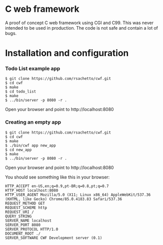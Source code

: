 # C web framework
A proof of concept C web framework using CGI and C99. This was never intended to be used in production. The code is not safe and contain a lot of bugs.

# Installation and configuration

### Todo List example app

````console
$ git clone https://github.com/rsachetto/cwf.git
$ cd cwf
$ make
$ cd todo_list
$ make 
$ ../bin/server -p 8080 -r . 
````
Open your browser and point to http://localhost:8080

### Creating an empty app
````console
$ git clone https://github.com/rsachetto/cwf.git
$ cd cwf
$ make
$ ./bin/cwf app new_app
$ cd new_app
$ make
$ ../bin/server -p 8080 -r .  
````

Open your browser and point to http://localhost:8080

You should see something like this in your browser:

````
HTTP_ACCEPT en-US,en;q=0.9,pt-BR;q=0.8,pt;q=0.7
HTTP_HOST localhost:8080
HTTP_USER_AGENT Mozilla/5.0 (X11; Linux x86_64) AppleWebKit/537.36 (KHTML, like Gecko) Chrome/85.0.4183.83 Safari/537.36
REQUEST_METHOD GET
REQUEST_SCHEME http
REQUEST_URI /
QUERY_STRING 
SERVER_NAME localhost
SERVER_PORT 8080
SERVER_PROTOCOL HTTP/1.0
DOCUMENT_ROOT ./
SERVER_SOFTWARE CWF Development server (0.1)
````